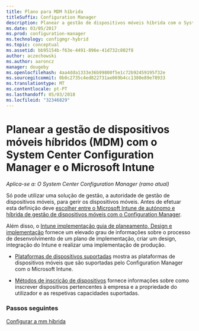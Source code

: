 ```yaml
---
title: Plano para MDM híbrida
titleSuffix: Configuration Manager
description: Planear a gestão de dispositivos móveis híbrida com o System Center Configuration Manager e o Microsoft Intune.
ms.date: 03/05/2017
ms.prod: configuration-manager
ms.technology: configmgr-hybrid
ms.topic: conceptual
ms.assetid: bb95154b-f63e-4491-896e-41d732c802f8
author: aczechowski
ms.author: aaroncz
manager: dougeby
ms.openlocfilehash: 4aa4dda1333e36b99800f5e1c72b92459195f32e
ms.sourcegitcommit: 0b0c2735c4ed822731ae069b4cc1380e89e78933
ms.translationtype: MT
ms.contentlocale: pt-PT
ms.lasthandoff: 05/03/2018
ms.locfileid: "32346829"
---
```

# <a name="plan-for-hybrid-mobile-device-management-mdm-with-system-center-configuration-manager-and-microsoft-intune"></a>Planear a gestão de dispositivos móveis híbridos (MDM) com o System Center Configuration Manager e o Microsoft Intune

*Aplica-se a: O System Center Configuration Manager (ramo atual)*

Só pode utilizar uma solução de gestão, a autoridade de gestão de dispositivos móveis, para gerir os dispositivos móveis. Antes de efetuar esta definição deve [escolher entre o Microsoft Intune de autónomo e híbrida de gestão de dispositivos móveis com o Configuration Manager](../understand/choose-between-standalone-intune-and-hybrid-mobile-device-management.md).

Além disso, o [Intune implementação guia de planeamento, Design e implementação](https://docs.microsoft.com/intune/plan-design/introduction) fornece um elevado grau de informações sobre o processo de desenvolvimento de um plano de implementação, criar um design, integração do Intune e realizar uma implementação de produção.

- [Plataformas de dispositivos suportadas](supported-device-platforms-for-hybrid.md) mostra as plataformas de dispositivos móveis que são suportadas pelo Configuration Manager com o Microsoft Intune.

- [Métodos de inscrição de dispositivos](device-enrollment-methods.md) fornece informações sobre como inscrever dispositivos pertencentes à empresa e a propriedade do utilizador e as respetivas capacidades suportadas.


### <a name="next-steps"></a>Passos seguintes
 [Configurar a mm híbrida](../deploy-use/setup-hybrid-mdm.md)

